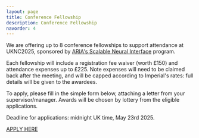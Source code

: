 ```yaml
---
layout: page
title: Conference Fellowship
description: Conference Fellowship
navorder: 4
---
```


We are offering up to 8 conference fellowships to support attendance at UKNC2025, sponsored by [ARIA's Scalable Neural Interface](https://www.aria.org.uk/opportunity-spaces/scalable-neural-interfaces) program. 

Each fellowship will include a registration fee waiver (worth £150) and attendance expenses up to £225. Note expenses will need to be claimed back after the meeting, and will be capped according to Imperial's rates: full details will be given to the awardees.

To apply, please fill in the simple form below, attaching a letter from your supervisor/manager. Awards will be chosen by lottery from the eligible applications.  

Deadline for applications: midnight UK time, May 23rd 2025.

[APPLY HERE](https://forms.gle/88Um7EMgtaP6aUit5)
